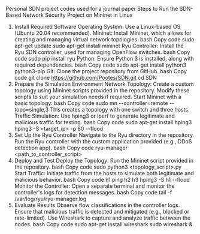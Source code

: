 Personal SDN project codes used for a journal paper
Steps to Run the SDN-Based Network Security Project on Mininet in Linux
1. Install Required Software
Operating System: Use a Linux-based OS (Ubuntu 20.04 recommended).
Mininet: Install Mininet, which allows for creating and managing virtual network topologies.
bash
Copy code
sudo apt-get update
sudo apt-get install mininet
Ryu Controller: Install the Ryu SDN controller, used for managing OpenFlow switches.
bash
Copy code
sudo pip install ryu
Python: Ensure Python 3 is installed, along with required dependencies.
bash
Copy code
sudo apt-get install python3 python3-pip
Git: Clone the project repository from GitHub.
bash
Copy code
git clone https://github.com/Pootes/SDN.git
cd SDN
2. Prepare the Simulation Environment
Network Topology:
Create a custom topology using Mininet scripts provided in the repository. Modify these scripts to suit your simulation needs if required.
Start Mininet with a basic topology:
bash
Copy code
sudo mn --controller=remote --topo=single,3
This creates a topology with one switch and three hosts.
Traffic Simulation:
Use hping3 or iperf to generate legitimate and malicious traffic for testing.
bash
Copy code
sudo apt-get install hping3
hping3 -S <target_ip> -p 80 --flood
3. Set Up the Ryu Controller
Navigate to the Ryu directory in the repository.
Run the Ryu controller with the custom application provided (e.g., DDoS detection app).
bash
Copy code
ryu-manager <path_to_controller_script>
4. Deploy and Test
Deploy the Topology: Run the Mininet script provided in the repository.
bash
Copy code
sudo python3 <topology_script>.py
Start Traffic: Initiate traffic from the hosts to simulate both legitimate and malicious behavior.
bash
Copy code
h1 ping h2
h3 hping3 -S h1 --flood
Monitor the Controller:
Open a separate terminal and monitor the controller's logs for detection messages.
bash
Copy code
tail -f /var/log/ryu/ryu-manager.log
5. Evaluate Results
Observe flow classifications in the controller logs. Ensure that malicious traffic is detected and mitigated (e.g., blocked or rate-limited).
Use Wireshark to capture and analyze traffic between the nodes.
bash
Copy code
sudo apt-get install wireshark
sudo wireshark &

